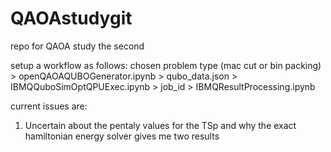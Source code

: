 # QAOAstudygit
repo for QAOA study the second

setup a workflow as follows:
chosen problem type (mac cut or bin packing) > openQAOAQUBOGenerator.ipynb > qubo_data.json > IBMQQuboSimOptQPUExec.ipynb > job_id > IBMQResultProcessing.ipynb

current issues are:
1. Uncertain about the pentaly values for the TSp and why the exact hamiltonian energy solver gives me two results